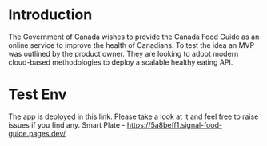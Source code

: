 # Introduction
The Government of Canada wishes to provide the Canada Food Guide as an online service to improve the health of Canadians. To test the idea an MVP was outlined by the product owner. They are looking to adopt modern cloud-based methodologies to deploy a scalable healthy eating API.

# Test Env
The app is deployed in this link. Please take a look at it and feel free to raise issues if you find any.
Smart Plate - https://5a8beff1.signal-food-guide.pages.dev/
